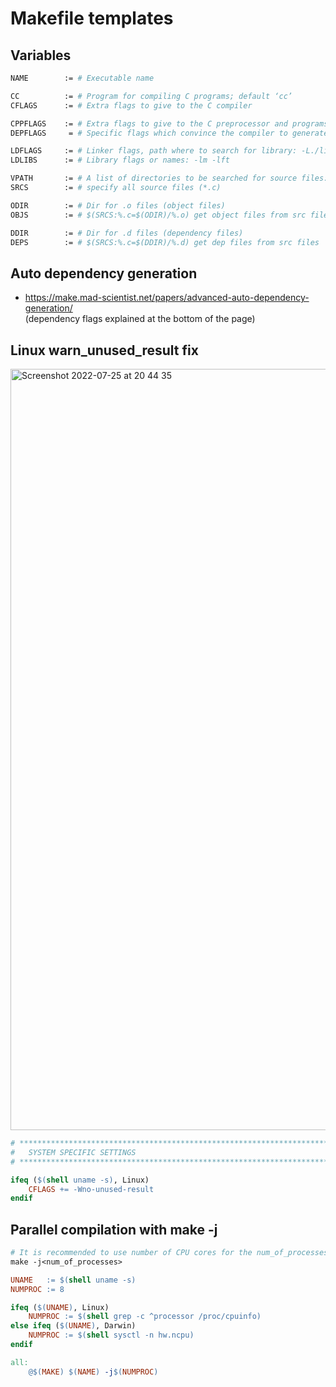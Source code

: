 # Makefile templates

## Variables
```bash
NAME        := # Executable name

CC          := # Program for compiling C programs; default ‘cc’
CFLAGS      := # Extra flags to give to the C compiler

CPPFLAGS    := # Extra flags to give to the C preprocessor and programs that use it
DEPFLAGS     = # Specific flags which convince the compiler to generate the dependency file

LDFLAGS     := # Linker flags, path where to search for library: -L./libft
LDLIBS      := # Library flags or names: -lm -lft

VPATH       := # A list of directories to be searched for source files: ./src/ ./src/parser
SRCS        := # specify all source files (*.c)

ODIR        := # Dir for .o files (object files)
OBJS        := # $(SRCS:%.c=$(ODIR)/%.o) get object files from src files

DDIR        := # Dir for .d files (dependency files)
DEPS        := # $(SRCS:%.c=$(DDIR)/%.d) get dep files from src files

```

## Auto dependency generation 
* https://make.mad-scientist.net/papers/advanced-auto-dependency-generation/<br>(dependency flags explained at the bottom of the page)

## Linux warn_unused_result fix
<img width="1218" alt="Screenshot 2022-07-25 at 20 44 35" src="https://user-images.githubusercontent.com/56789534/180851762-8bc60ebe-39ec-44f9-babd-fa2a123e637c.png">

```Makefile
# **************************************************************************** #
#   SYSTEM SPECIFIC SETTINGS                                                   #
# **************************************************************************** #

ifeq ($(shell uname -s), Linux)
	CFLAGS += -Wno-unused-result
endif
```

## Parallel compilation with make -j
```Makefile
# It is recommended to use number of CPU cores for the num_of_processes
make -j<num_of_processes>
```
```Makefile
UNAME	:= $(shell uname -s)
NUMPROC	:= 8

ifeq ($(UNAME), Linux)
	NUMPROC := $(shell grep -c ^processor /proc/cpuinfo)
else ifeq ($(UNAME), Darwin)
	NUMPROC := $(shell sysctl -n hw.ncpu)
endif

all:
	@$(MAKE) $(NAME) -j$(NUMPROC)
```



